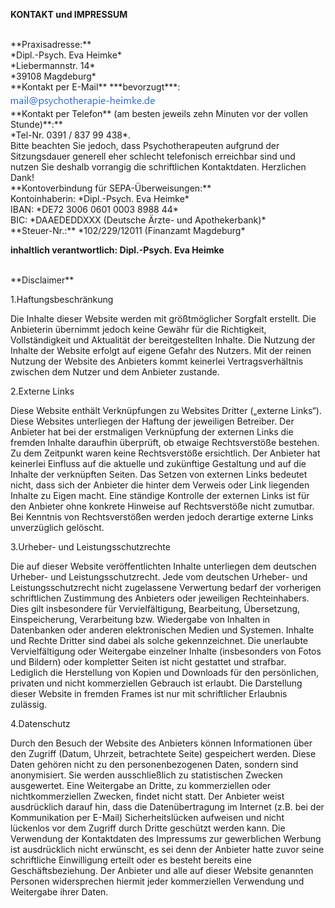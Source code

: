 **KONTAKT und IMPRESSUM**

<br>
**Praxisadresse:**
<br>*Dipl.-Psych. Eva Heimke*
<br>*Liebermannstr. 14*
<br>*39108 Magdeburg*

<br>
**Kontakt per E-Mail** ***bevorzugt***:
<br><img src="/static/img/landing/Mailadresse.png">

<br>
**Kontakt per Telefon** (am besten jeweils zehn Minuten vor der vollen Stunde)**:**
<br>*Tel-Nr. 0391 / 837 99 438*.
<br>Bitte beachten Sie jedoch, dass Psychotherapeuten aufgrund der Sitzungsdauer generell eher schlecht telefonisch erreichbar sind und nutzen Sie deshalb vorrangig die schriftlichen Kontaktdaten. Herzlichen Dank!

<br>
**Kontoverbindung für SEPA-Überweisungen:**
<br>Kontoinhaberin: *Dipl.-Psych. Eva Heimke*
<br>IBAN: *DE72 3006 0601 0003 8988 44*
<br>BIC: *DAAEDEDDXXX (Deutsche Ärzte- und Apothekerbank)*

<br>
**Steuer-Nr.:**
*102/229/12011 (Finanzamt Magdeburg*

**inhaltlich verantwortlich: Dipl.-Psych. Eva Heimke**

<br>
**Disclaimer**

1.Haftungsbeschränkung

Die Inhalte dieser Website werden mit größtmöglicher Sorgfalt erstellt. Die Anbieterin übernimmt jedoch keine Gewähr für die Richtigkeit, Vollständigkeit und Aktualität der bereitgestellten Inhalte. Die Nutzung der Inhalte der Website erfolgt auf eigene Gefahr des Nutzers. Mit der reinen Nutzung der Website des Anbieters kommt keinerlei Vertragsverhältnis zwischen dem Nutzer und dem Anbieter zustande.

2.Externe Links

Diese Website enthält Verknüpfungen zu Websites Dritter („externe Links“). Diese Websites unterliegen der Haftung der jeweiligen Betreiber. Der Anbieter hat bei der erstmaligen Verknüpfung der externen Links die fremden Inhalte daraufhin überprüft, ob etwaige Rechtsverstöße bestehen. Zu dem Zeitpunkt waren keine Rechtsverstöße ersichtlich. Der Anbieter hat keinerlei Einfluss auf die aktuelle und zukünftige Gestaltung und auf die Inhalte der verknüpften Seiten. Das Setzen von externen Links bedeutet nicht, dass sich der Anbieter die hinter dem Verweis oder Link liegenden Inhalte zu Eigen macht. Eine ständige Kontrolle der externen Links ist für den Anbieter ohne konkrete Hinweise auf Rechtsverstöße nicht zumutbar. Bei Kenntnis von Rechtsverstößen werden jedoch derartige externe Links unverzüglich gelöscht.

3.Urheber- und Leistungsschutzrechte

Die auf dieser Website veröffentlichten Inhalte unterliegen dem deutschen Urheber- und Leistungsschutzrecht. Jede vom deutschen Urheber- und Leistungsschutzrecht nicht zugelassene Verwertung bedarf der vorherigen schriftlichen Zustimmung des Anbieters oder jeweiligen Rechteinhabers. Dies gilt insbesondere für Vervielfältigung, Bearbeitung, Übersetzung, Einspeicherung, Verarbeitung bzw. Wiedergabe von Inhalten in Datenbanken oder anderen elektronischen Medien und Systemen. Inhalte und Rechte Dritter sind dabei als solche gekennzeichnet. Die unerlaubte Vervielfältigung oder Weitergabe einzelner Inhalte (insbesonders von Fotos und Bildern) oder kompletter Seiten ist nicht gestattet und strafbar. Lediglich die Herstellung von Kopien und Downloads für den persönlichen, privaten und nicht kommerziellen Gebrauch ist erlaubt.
Die Darstellung dieser Website in fremden Frames ist nur mit schriftlicher Erlaubnis zulässig.

4.Datenschutz

Durch den Besuch der Website des Anbieters können Informationen über den Zugriff (Datum, Uhrzeit, betrachtete Seite) gespeichert werden. Diese Daten gehören nicht zu den personenbezogenen Daten, sondern sind anonymisiert. Sie werden ausschließlich zu statistischen Zwecken ausgewertet. Eine Weitergabe an Dritte, zu kommerziellen oder nichtkommerziellen Zwecken, findet nicht statt.
Der Anbieter weist ausdrücklich darauf hin, dass die Datenübertragung im Internet (z.B. bei der Kommunikation per E-Mail) Sicherheitslücken aufweisen und nicht lückenlos vor dem Zugriff durch Dritte geschützt werden kann.
Die Verwendung der Kontaktdaten des Impressums zur gewerblichen Werbung ist ausdrücklich nicht erwünscht, es sei denn der Anbieter hatte zuvor seine schriftliche Einwilligung erteilt oder es besteht bereits eine Geschäftsbeziehung. Der Anbieter und alle auf dieser Website genannten Personen widersprechen hiermit jeder kommerziellen Verwendung und Weitergabe ihrer Daten.

